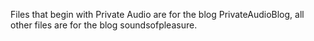 Files that begin with Private Audio are for the blog PrivateAudioBlog, all other files are for the blog soundsofpleasure. 
